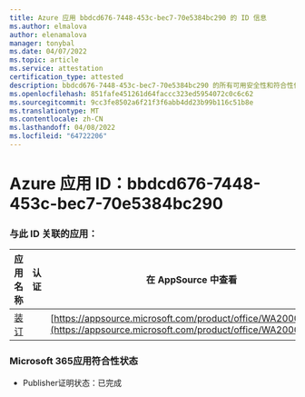 ```yaml
---
title: Azure 应用 bbdcd676-7448-453c-bec7-70e5384bc290 的 ID 信息
ms.author: elmalova
author: elenamalova
manager: tonybal
ms.date: 04/07/2022
ms.topic: article
ms.service: attestation
certification_type: attested
description: bbdcd676-7448-453c-bec7-70e5384bc290 的所有可用安全性和符合性信息。
ms.openlocfilehash: 851fafe451261d64faccc323ed5954072c0c6c62
ms.sourcegitcommit: 9cc3fe8502a6f21f3f6abb4dd23b99b116c51b8e
ms.translationtype: MT
ms.contentlocale: zh-CN
ms.lasthandoff: 04/08/2022
ms.locfileid: "64722206"
---
```

# <a name="azure-app-id-bbdcd676-7448-453c-bec7-70e5384bc290"></a>Azure 应用 ID：bbdcd676-7448-453c-bec7-70e5384bc290


### <a name="apps-associated-with-this-id"></a>与此 ID 关联的应用：
| **应用名称** | **认证** | **在 AppSource 中查看** |
|--------------|---------------|-----------------------|
| [装订](../forward/WA200003281.md) |  | [https://appsource.microsoft.com/product/office/WA200003281](https://appsource.microsoft.com/product/office/WA200003281) |

### <a name="microsoft-365-app-compliance-status"></a>Microsoft 365应用符合性状态
- Publisher证明状态：已完成

